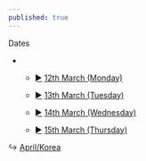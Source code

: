 ```yaml
---
published: true
---
```

Dates
<script type="text/javascript">
  function UnHide(eThis) {
    if (eThis.innerHTML.charCodeAt(0) == 9658) {
      eThis.innerHTML = '&#9660;'
      eThis.parentNode.parentNode.parentNode.className = '';
    } else {
      eThis.innerHTML = '&#9658;'
      eThis.parentNode.parentNode.parentNode.className = 'cl';
    }
    return false;
  }
</script>
<div class="treeview">
  <ul>
    <li>
      <ul>
         <li class="cl">
          <div>
            <p>
              <a href="/days/12mar/" class="sc">&#9658;</a>
              <a href="/days/12mar/">12th March (Monday)</a>
            </p>
          </div>
        </li>
         <li class="cl">
          <div>
            <p>
              <a href="/days/13mar/" class="sc">&#9658;</a>
              <a href="/days/13mar/">13th March (Tuesday)</a>
            </p>
          </div>
        </li>
                 <li class="cl">
          <div>
            <p>
              <a href="/days/14mar/" class="sc">&#9658;</a>
              <a href="/days/14mar/">14th March (Wednesday)</a>
            </p>
          </div>
        </li>
                 <li class="cl">
          <div>
            <p>
              <a href="/days/15mar/" class="sc">&#9658;</a>
              <a href="/days/16mar/">15th March (Thursday)</a>
            </p>
          </div>
        </li>
      </ul>
    </li>
  </ul>
</div>

↪ [April/Korea](/days/13mar)
